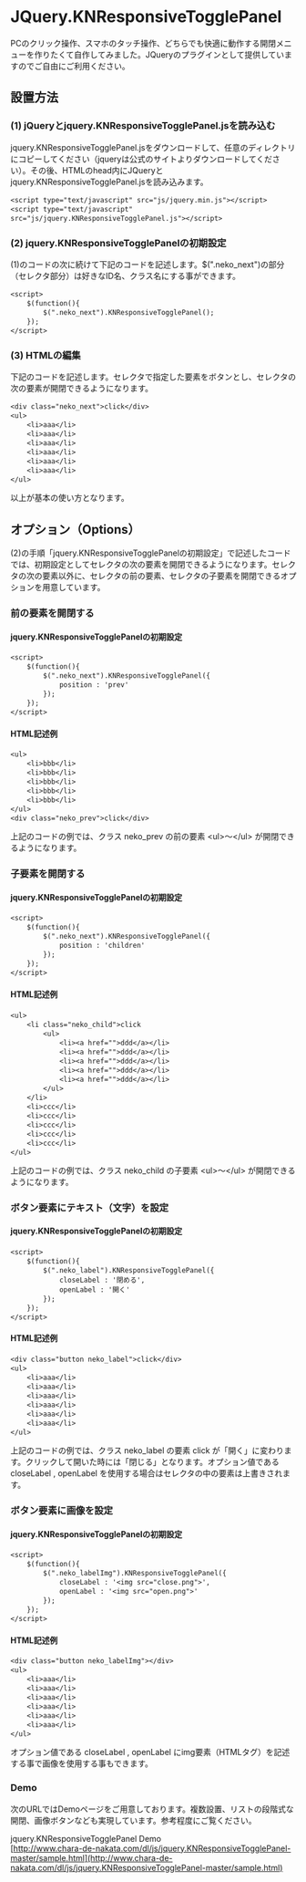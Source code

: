 # JQuery.KNResponsiveTogglePanel

PCのクリック操作、スマホのタッチ操作、どちらでも快適に動作する開閉メニューを作りたくて自作してみました。JQueryのプラグインとして提供していますのでご自由にご利用ください。

## 設置方法

### (1) jQueryとjquery.KNResponsiveTogglePanel.jsを読み込む

jquery.KNResponsiveTogglePanel.jsをダウンロードして、任意のディレクトリにコピーしてください（jqueryは公式のサイトよりダウンロードしてください）。その後、HTMLのhead内にJQueryとjquery.KNResponsiveTogglePanel.jsを読み込みます。

	<script type="text/javascript" src="js/jquery.min.js"></script>
	<script type="text/javascript" src="js/jquery.KNResponsiveTogglePanel.js"></script>

### (2) jquery.KNResponsiveTogglePanelの初期設定

(1)のコードの次に続けて下記のコードを記述します。$(".neko_next")の部分（セレクタ部分）は好きなID名、クラス名にする事ができます。

	<script>
		$(function(){
			$(".neko_next").KNResponsiveTogglePanel();
		});
	</script>

### (3) HTMLの編集

下記のコードを記述します。セレクタで指定した要素をボタンとし、セレクタの次の要素が開閉できるようになります。

	<div class="neko_next">click</div>
	<ul>
		<li>aaa</li>
		<li>aaa</li>
		<li>aaa</li>
		<li>aaa</li>
		<li>aaa</li>
		<li>aaa</li>
	</ul>

以上が基本の使い方となります。

## オプション（Options）

(2)の手順「jquery.KNResponsiveTogglePanelの初期設定」で記述したコードでは、初期設定としてセレクタの次の要素を開閉できるようになります。セレクタの次の要素以外に、セレクタの前の要素、セレクタの子要素を開閉できるオプションを用意しています。

### 前の要素を開閉する

#### jquery.KNResponsiveTogglePanelの初期設定

	<script>
		$(function(){
			$(".neko_next").KNResponsiveTogglePanel({
				position : 'prev'
			});
		});
	</script>

#### HTML記述例

	<ul>
		<li>bbb</li>
		<li>bbb</li>
		<li>bbb</li>
		<li>bbb</li>
		<li>bbb</li>
	</ul>
	<div class="neko_prev">click</div>

上記のコードの例では、クラス neko_prev の前の要素 \<ul>〜\</ul> が開閉できるようになります。

### 子要素を開閉する

#### jquery.KNResponsiveTogglePanelの初期設定

	<script>
		$(function(){
			$(".neko_next").KNResponsiveTogglePanel({
				position : 'children'
			});
		});
	</script>

#### HTML記述例

	<ul>
		<li class="neko_child">click
			<ul>
				<li><a href="">ddd</a></li>
				<li><a href="">ddd</a></li>
				<li><a href="">ddd</a></li>
				<li><a href="">ddd</a></li>
				<li><a href="">ddd</a></li>
			</ul>
		</li>
		<li>ccc</li>
		<li>ccc</li>
		<li>ccc</li>
		<li>ccc</li>
		<li>ccc</li>
	</ul>

上記のコードの例では、クラス neko_child の子要素 \<ul>〜\</ul> が開閉できるようになります。

### ボタン要素にテキスト（文字）を設定

#### jquery.KNResponsiveTogglePanelの初期設定

	<script>
		$(function(){
			$(".neko_label").KNResponsiveTogglePanel({
				closeLabel : '閉める',
				openLabel : '開く'
			});
		});
	</script>

#### HTML記述例

	<div class="button neko_label">click</div>
	<ul>
		<li>aaa</li>
		<li>aaa</li>
		<li>aaa</li>
		<li>aaa</li>
		<li>aaa</li>
		<li>aaa</li>
	</ul>

上記のコードの例では、クラス neko_label の要素 click が「開く」に変わります。クリックして開いた時には「閉じる」となります。オプション値である closeLabel , openLabel を使用する場合はセレクタの中の要素は上書きされます。

### ボタン要素に画像を設定

#### jquery.KNResponsiveTogglePanelの初期設定

	<script>
		$(function(){
			$(".neko_labelImg").KNResponsiveTogglePanel({
				closeLabel : '<img src="close.png">',
				openLabel : '<img src="open.png">'
			});
		});
	</script>

#### HTML記述例

	<div class="button neko_labelImg"></div>
	<ul>
		<li>aaa</li>
		<li>aaa</li>
		<li>aaa</li>
		<li>aaa</li>
		<li>aaa</li>
		<li>aaa</li>
	</ul>

オプション値である closeLabel , openLabel にimg要素（HTMLタグ）を記述する事で画像を使用する事もできます。

### Demo

次のURLではDemoページをご用意しております。複数設置、リストの段階式な開閉、画像ボタンなども実現しています。参考程度にご覧ください。

jquery.KNResponsiveTogglePanel Demo  
[http://www.chara-de-nakata.com/dl/js/jquery.KNResponsiveTogglePanel-master/sample.html](http://www.chara-de-nakata.com/dl/js/jquery.KNResponsiveTogglePanel-master/sample.html)